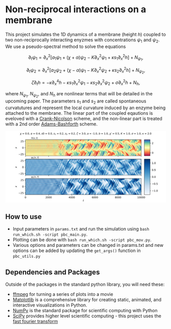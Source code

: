 # Non-reciprocal interactions on a membrane
This project simulates the 1D dynamics of a membrane (height $h$) coupled to two non-reciprocally interacting enyzmes with concentrations $\psi_1$ and $\psi_2$. We use a pseudo-spectral method to solve the equations

```math
\partial_t\psi_1 = \partial_x^2\bigg[a_1\psi_1 + (\chi + \alpha)\psi_2 - K\partial_x^2\psi_1 + \kappa s_1\partial_x^2 h\bigg] + N_{\psi_1},
```

```math
\partial_t\psi_2 = \partial_x^2\bigg[a_2\psi_2 + (\chi - \alpha)\psi_1 - K\partial_x^2\psi_2 + \kappa s_2\partial_x^2 h\bigg] + N_{\psi_2},
```

```math
\zeta\partial_t h = -\kappa\partial^4_xh - \kappa s_1\partial_x^2\psi_1 - \kappa s_2\partial_x^2\psi_2 + \sigma\partial_x^2h + N_h,
```

where $N_{\psi_1}$, $N_{\psi_2}$, and $N_h$ are nonlinear terms that will be detailed in the upcoming paper. The parameters $s_1$ and $s_2$ are called spontaneous curvatutures and represent the local curvature induced by an enzyme being attached to the membrane. The linear part of the coupled eqautions is eveloved with a [Crank-Nicolson](https://en.wikipedia.org/wiki/Crank%E2%80%93Nicolson_method) scheme, and the non-linear part is treated with a 2nd order [Adams-Bashforth](https://en.wikipedia.org/wiki/Linear_multistep_method) scheme. 

![kym](https://github.com/aondoyima/active-membrane-dynamics/blob/main/example_kymograph.png)

## How to use
- Input parameters in ```params.txt``` and run the simulation using ```bash run_which.sh -script pbc_main.py```. 
- Plotting can be done with ```bash run_which.sh -script pbc_mov.py```.
- Various options and parameters can be changed in params.txt and new options can be added by updating the ```get_args()``` function in ```pbc_utils.py```

## Dependencies and Packages
Outside of the packages in the standard python library, you will need these:
- [ffmpeg](https://ffmpeg.org/) for turning a series of plots into a movie
- [Matplotlib](https://matplotlib.org/) is a comprehensive library for creating static, animated, and interactive visualizations in Python.
- [NumPy](https://numpy.org/) is the standard package for scientific computing with Python
- [SciPy](https://scipy.org/) provides higher level scientific computing - this project uses the [fast fourier transform](https://docs.scipy.org/doc/scipy/tutorial/fft.html)
